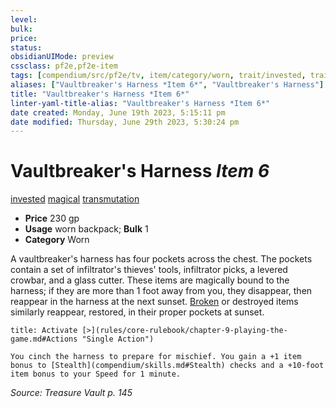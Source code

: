 ```yaml
---
level:
bulk:
price:
status:
obsidianUIMode: preview
cssclass: pf2e,pf2e-item
tags: [compendium/src/pf2e/tv, item/category/worn, trait/invested, trait/magical, trait/transmutation]
aliases: ["Vaultbreaker's Harness *Item 6*", "Vaultbreaker's Harness"]
title: "Vaultbreaker's Harness *Item 6*"
linter-yaml-title-alias: "Vaultbreaker's Harness *Item 6*"
date created: Monday, June 19th 2023, 5:15:11 pm
date modified: Thursday, June 29th 2023, 5:30:24 pm
---
```


# Vaultbreaker's Harness *Item 6*

[invested](rules/traits/invested.md) [magical](rules/traits/magical.md) [transmutation](rules/traits/transmutation.md)  

- **Price** 230 gp
- **Usage** worn backpack; **Bulk** 1
- **Category** Worn

A vaultbreaker's harness has four pockets across the chest. The pockets contain a set of infiltrator's thieves' tools, infiltrator picks, a levered crowbar, and a glass cutter. These items are magically bound to the harness; if they are more than 1 foot away from you, they disappear, then reappear in the harness at the next sunset. [Broken](rules/conditions.md#Broken) or destroyed items similarly reappear, restored, in their proper pockets at sunset.

```ad-embed-ability
title: Activate [>](rules/core-rulebook/chapter-9-playing-the-game.md#Actions "Single Action")

You cinch the harness to prepare for mischief. You gain a +1 item bonus to [Stealth](compendium/skills.md#Stealth) checks and a +10-foot item bonus to your Speed for 1 minute.
```

*Source: Treasure Vault p. 145*
